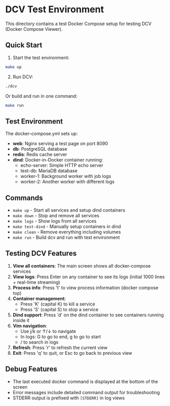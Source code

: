 # DCV Test Environment

This directory contains a test Docker Compose setup for testing DCV (Docker Compose Viewer).

## Quick Start

1. Start the test environment:
```bash
make up
```

2. Run DCV:
```bash
./dcv
```

Or build and run in one command:
```bash
make run
```

## Test Environment

The docker-compose.yml sets up:
- **web**: Nginx serving a test page on port 8090
- **db**: PostgreSQL database
- **redis**: Redis cache server
- **dind**: Docker-in-Docker container running:
  - echo-server: Simple HTTP echo server
  - test-db: MariaDB database
  - worker-1: Background worker with job logs
  - worker-2: Another worker with different logs

## Commands

- `make up` - Start all services and setup dind containers
- `make down` - Stop and remove all services
- `make logs` - Show logs from all services
- `make test-dind` - Manually setup containers in dind
- `make clean` - Remove everything including volumes
- `make run` - Build dcv and run with test environment

## Testing DCV Features

1. **View all containers**: The main screen shows all docker-compose services
2. **View logs**: Press Enter on any container to see its logs (initial 1000 lines + real-time streaming)
3. **Process info**: Press 't' to view process information (docker compose top)
4. **Container management**: 
   - Press 'K' (capital K) to kill a service
   - Press 'S' (capital S) to stop a service
5. **Dind support**: Press 'd' on the dind container to see containers running inside it
6. **Vim navigation**: 
   - Use j/k or ↑/↓ to navigate
   - In logs: G to go to end, g to go to start
   - / to search in logs
7. **Refresh**: Press 'r' to refresh the current view
8. **Exit**: Press 'q' to quit, or Esc to go back to previous view

## Debug Features

- The last executed docker command is displayed at the bottom of the screen
- Error messages include detailed command output for troubleshooting
- STDERR output is prefixed with `[STDERR]` in log views